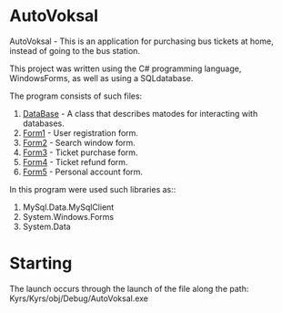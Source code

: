 # AutoVoksal

AutoVoksal - This is an application for purchasing bus tickets at home, instead of going to the bus station.

This project was written using the C# programming language, WindowsForms, as well as using a SQLdatabase.

The program consists of such files: 
 1. [DataBase](./Kyrs/Kyrs/DataBase.cs) - A class that describes matodes for interacting with databases.
 2. [Form1](./Kyrs/Kyrs/Form1.cs) - User registration form.
 3. [Form2](./Kyrs/Kyrs/Form2.cs) - Search window form.
 4. [Form3](./Kyrs/Kyrs/Form3.cs) - Ticket purchase form.
 5. [Form4](./Kyrs/Kyrs/Form4.cs) - Ticket refund form.
 6. [Form5](./Kyrs/Kyrs/Form5.cs) - Personal account form.

In this program were used such libraries as::
 1. MySql.Data.MySqlClient
 2. System.Windows.Forms
 3. System.Data
 
 
# Starting 

The launch occurs through the launch of the file along the path: Kyrs/Kyrs/obj/Debug/AutoVoksal.exe
